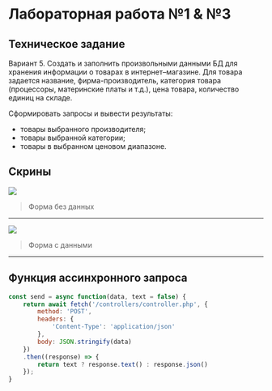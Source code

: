 # Лабораторная работа №1 & №3

## Техническое задание
Вариант 5. Создать и заполнить произвольными данными БД для хранения информации о товарах в интернет–магазине. Для товара задается название, фирма-производитель, категория товара (процессоры, материнские платы и т.д.), цена товара, количество единиц на складе.

Сформировать запросы и вывести результаты:
- товары выбранного производителя;
- товары выбранной категории;
- товары в выбранном ценовом диапазоне.

## Скрины
![](https://i.imgur.com/tLd4uIY.png)
> Форма без данных
---
![](https://i.imgur.com/2aPkCzL.png)
> Форма с данными
---

## Функция ассинхронного запроса
```javascript
const send = async function(data, text = false) {
    return await fetch('/controllers/controller.php', {
        method: 'POST',
        headers: {
            'Content-Type': 'application/json'
        },
        body: JSON.stringify(data)
    })
    .then((response) => { 
        return text ? response.text() : response.json()
    });
}
```

